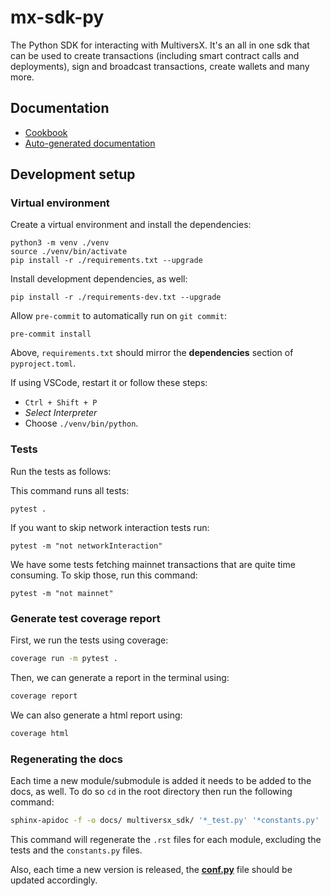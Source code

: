 # mx-sdk-py

The Python SDK for interacting with MultiversX. It's an all in one sdk that can be used to create transactions (including smart contract calls and deployments), sign and broadcast transactions, create wallets and many more.

## Documentation

- [Cookbook](./examples/Cookbook.ipynb)
- [Auto-generated documentation](https://multiversx.github.io/mx-sdk-py/)

## Development setup

### Virtual environment

Create a virtual environment and install the dependencies:

```
python3 -m venv ./venv
source ./venv/bin/activate
pip install -r ./requirements.txt --upgrade
```

Install development dependencies, as well:

```
pip install -r ./requirements-dev.txt --upgrade
```

Allow `pre-commit` to automatically run on `git commit`:
```
pre-commit install
```

Above, `requirements.txt` should mirror the **dependencies** section of `pyproject.toml`.

If using VSCode, restart it or follow these steps:
 - `Ctrl + Shift + P`
 - _Select Interpreter_
 - Choose `./venv/bin/python`.

### Tests

Run the tests as follows:

This command runs all tests:
```
pytest .
```

If you want to skip network interaction tests run:
```
pytest -m "not networkInteraction"
```

We have some tests fetching mainnet transactions that are quite time consuming. To skip those, run this command:
```
pytest -m "not mainnet"
```

### Generate test coverage report

First, we run the tests using coverage:
```sh
coverage run -m pytest .
```

Then, we can generate a report in the terminal using:
```sh
coverage report
```

We can also generate a html report using:
```sh
coverage html
```

### Regenerating the docs

Each time a new module/submodule is added it needs to be added to the docs, as well. To do so `cd` in the root directory then run the following command:
```bash
sphinx-apidoc -f -o docs/ multiversx_sdk/ '*_test.py' '*constants.py'
```

This command will regenerate the `.rst` files for each module, excluding the tests and the `constants.py` files.

Also, each time a new version is released, the [**conf.py**](/docs/conf.py) file should be updated accordingly.
